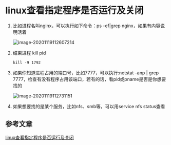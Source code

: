 # linux查看指定程序是否运行及关闭

1. 比如进程名叫nginx，可以执行如下命令：ps -ef|grep nginx，如果有内容说明活着

   ![image-20201119112607214](https://gitee.com/zszdevelop/blogimage/raw/master/img/image-20201119112607214.png)

2. 结束进程 kill  pid

   ```
   kill -9 1792
   ```

3. 如果你知道进程占用的端口号，比如7777，可以执行:netstat -anp | grep 7777，检查有没有程序占用该端口，若有的话，看pid或pname是否是你想要找的

   ![image-20201119112731151](https://gitee.com/zszdevelop/blogimage/raw/master/img/image-20201119112731151.png)

4. 如果想要找的是某个服务，比如nfs、smb等，可以用service nfs status查看

## 参考文章

[linux查看指定程序是否运行及关闭](https://blog.csdn.net/chuanyu/article/details/45247265)

